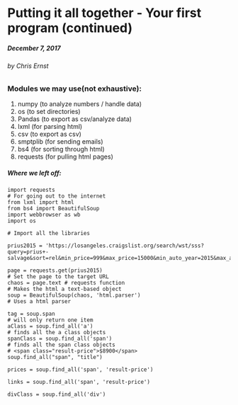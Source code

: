 # Putting it all together - Your first program (continued)
##### December 7, 2017
###### by Chris Ernst
###

### Modules we may use(not exhaustive):
1. numpy (to analyze numbers / handle data)
2. os (to set directories)
3. Pandas (to export as csv/analyze data)
4. lxml (for parsing html)
5. csv (to export as csv)
6. smptplib (for sending emails)
7. bs4 (for sorting through html)
8. requests (for pulling html pages)


##### Where we left off:
```
import requests
# For going out to the internet
from lxml import html
from bs4 import BeautifulSoup
import webbrowser as wb
import os

# Import all the libraries

prius2015 = 'https://losangeles.craigslist.org/search/wst/sss?query=prius+-salvage&sort=rel&min_price=999&max_price=15000&min_auto_year=2015&max_auto_year=2015&min_auto_miles=10000&max_auto_miles=100000'

page = requests.get(prius2015)
# Set the page to the target URL
chaos = page.text # requests function
# Makes the html a text-based object
soup = BeautifulSoup(chaos, 'html.parser')
# Uses a html parser

tag = soup.span 
# will only return one item
aClass = soup.find_all('a') 
# finds all the a class objects
spanClass = soup.find_all('span')
# finds all the span class objects
# <span class="result-price">$8900</span>
soup.find_all("span", "title")

prices = soup.find_all('span', 'result-price')

links = soup.find_all('span', 'result-price')

divClass = soup.find_all('div')


```

